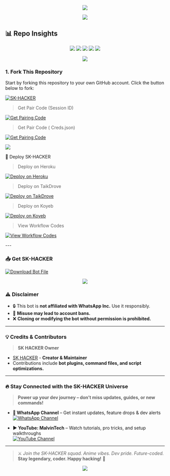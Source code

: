 <p align="center">
  <img src="https://i.imgur.com/LyHic3i.gif" />
</p>

<p align="center">
  <img src="https://files.catbox.moe/ypqbhs.jpg" />
</p>

## 📊 Repo Insights

<p align="center">
  <img src="https://img.shields.io/github/forks/sadbiy871/SK-HACKER-BOT?style=flat&color=6A1B9A&logo=github&logoColor=white&label=Forks" />
  <img src="https://img.shields.io/github/followers/sadbiy871?style=flat&color=E91E63&logo=github&logoColor=white&label=Followers" />
  <img src="https://img.shields.io/github/last-commit/sadbiy871/SK-HACKER-BOT?style=flat&color=FF5252&logo=git&logoColor=white&label=Last%20Commit" />
  <img src="https://img.shields.io/github/repo-size/sadbiy871/SK-HACKER-BOT?style=flat&color=FF7043&logo=database&logoColor=white&label=Repo%20Size" />
  <img src="https://img.shields.io/github/package-json/v/sadbiy871/SK-HACKER-BOT?style=flat&color=FFEB3B&logo=npm&logoColor=black&label=Version" />
</p>

<p align="center">
  <img src="https://i.imgur.com/LyHic3i.gif" />
</p>

### 1. Fork This Repository

Start by forking this repository to your own GitHub account. Click the button below to fork:

  <a href="https://github.com/sadbiy871/SK-HACKER-BOT/fork"><img title="SK-HACKER" src="https://img.shields.io/badge/FORK-SK HACKER-h?color=blue&style=for-the-badge&logo=stackshare"></a>

> Get Pair Code (Session ID)

<p align="left">  
<a href='https://sk-pair.onheroku.com/pair' target="_blank"><img alt='Get Pairing Code' src='https://img.shields.io/badge/Get%20Pairing%20Code-000000?style=for-the-badge&logo=codefactor&logoColor=white'/></a>  
</p>  

> Get Pair Code ( Creds.json)

<p align="left">  
<a href='https://taira-web-service.onrender.com/pair/' target="_blank"><img alt='Get Pairing Code' src='https://img.shields.io/badge/Get%20Pairing%20Code-ff0000?style=for-the-badge&logo=codefactor&logoColor=white'/></a>  
</p>  
<img src="https://i.imgur.com/LyHic3i.gif" />
</p>

🚀 Deploy SK-HACKER

> Deploy on Heroku



<p align="left">  
<a href='https://dashboard.heroku.com/new?template=https://github.com/sadbiy871/SK-HACKER-BOT/tree/main' target="_blank"><img alt='Deploy on Heroku' src='https://img.shields.io/badge/Deploy%20on-Heroku-FF004D?style=for-the-badge&logo=heroku&logoColor=white'/></a>  
</p>

> Deploy on TaikDrove



<p align="left">  
<a href='https://host.talkdrove.com/' target="_blank"><img alt='Deploy on TaikDrove' src='https://img.shields.io/badge/Deploy%20on-TaikDrove-6971FF?style=for-the-badge&logo=google-cloud&logoColor=white'/></a>  
</p>

> Deploy on Koyeb



<p align="left">  
<a href='https://app.koyeb.com/services/deploy?type=git&repository=sadbiy871/none&ports=3000' target="_blank"><img alt='Deploy on Koyeb' src='https://img.shields.io/badge/Deploy%20on-Koyeb-FF009D?style=for-the-badge&logo=koyeb&logoColor=white'/></a>  
</p>

> View Workflow Codes



<p align="left">  
<a href="https://whatsapp.com/channel/0029Vb5pqpiAO7RC8BlVO40H/367" target="_blank"><img alt='View Workflow Codes' src='https://img.shields.io/badge/View-Workflow%20Codes-FF0076?style=for-the-badge&logo=githubactions&logoColor=white'/></a>  
</p>  
---

### 📥 Get SK-HACKER

[![Download Bot File](https://img.shields.io/badge/Download%20Bot-file-FF009D?style=for-the-badge&logo=github&logoColor=white)](https://github.com/sadbiy871/SK-HACKER/archive/refs/heads/main.zip)

<p align="center">
  <img src="https://i.imgur.com/LyHic3i.gif" />
</p>

### ⚠️ Disclaimer

- 🔒 This bot is **not affiliated with WhatsApp Inc.** Use it responsibly.  
- 🚨 **Misuse may lead to account bans.**  
- ❌ **Cloning or modifying the bot without permission is prohibited.**

---

### 💡 Credits & Contributors

> **SK HACKER Owner**  
- [SK HACKER](https://github.com/sadbiy871) - **Creator & Maintainer**  
- Contributions include **bot plugins, command files, and script optimizations.**

---

### 🔥 Stay Connected with the SK-HACKER Universe

> **Power up your dev journey – don’t miss updates, guides, or new commands!**

- **📢 WhatsApp Channel** – Get instant updates, feature drops & dev alerts  
  [![WhatsApp Channel](https://img.shields.io/badge/Join%20WhatsApp-Channel-25D366?style=for-the-badge&logo=whatsapp&logoColor=white)](https://whatsapp.com/channel/0029Vb5pqpiAO7RC8BlVO40H/367)  

- **▶️ YouTube: MalvinTech** – Watch tutorials, pro tricks, and setup walkthroughs  
  [![YouTube Channel](https://img.shields.io/badge/Subscribe-YouTube-FF0000?style=for-the-badge&logo=youtube&logoColor=white)](https://youtube.com/@sadboy123-s8i?si=RP9EALWsT9gpXsC3https://youtube.com/@sadboy123-s8i)

---

> ⚔️ *Join the SK-HACKER squad. Anime vibes. Dev pride. Future-coded.*  
**Stay legendary, coder. Happy hacking!** 🚀

<p align="center">
  <img src="https://i.imgur.com/LyHic3i.gif" />
</p>
